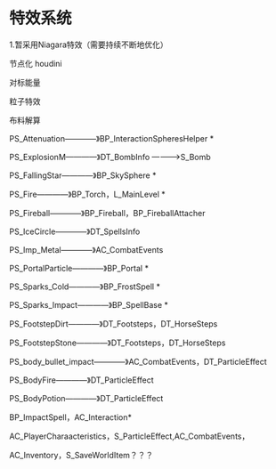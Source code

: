 # 特效系统
1.暂采用Niagara特效（需要持续不断地优化）

节点化 houdini


对标能量

粒子特效

布料解算


PS_Attenuation————》BP_InteractionSpheresHelper *

PS_ExplosionM————》DT_BombInfo ————>S_Bomb

PS_FallingStar————》BP_SkySphere *

PS_Fire————》BP_Torch，L_MainLevel *

PS_Fireball————》BP_Fireball，BP_FireballAttacher

PS_IceCircle————》DT_SpellsInfo

PS_Imp_Metal————》AC_CombatEvents

PS_PortalParticle————》BP_Portal *

PS_Sparks_Cold————》BP_FrostSpell *

PS_Sparks_Impact————》BP_SpellBase *


PS_FootstepDirt————》DT_Footsteps，DT_HorseSteps

PS_FootstepStone————》DT_Footsteps，DT_HorseSteps

PS_body_bullet_impact————》AC_CombatEvents，DT_ParticleEffect

PS_BodyFire————》DT_ParticleEffect

PS_BodyPotion————》DT_ParticleEffect


BP_ImpactSpell，AC_Interaction*

AC_PlayerCharaacteristics，S_ParticleEffect,AC_CombatEvents，










AC_Inventory，S_SaveWorldItem？？？




